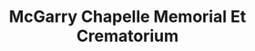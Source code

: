 ---
title: "McGarry Chapelle Memorial Et Crematorium"
url: /la-peche/mcgarry-chapelle-memorial-et-crematorium/
shop: Bestattungen
---